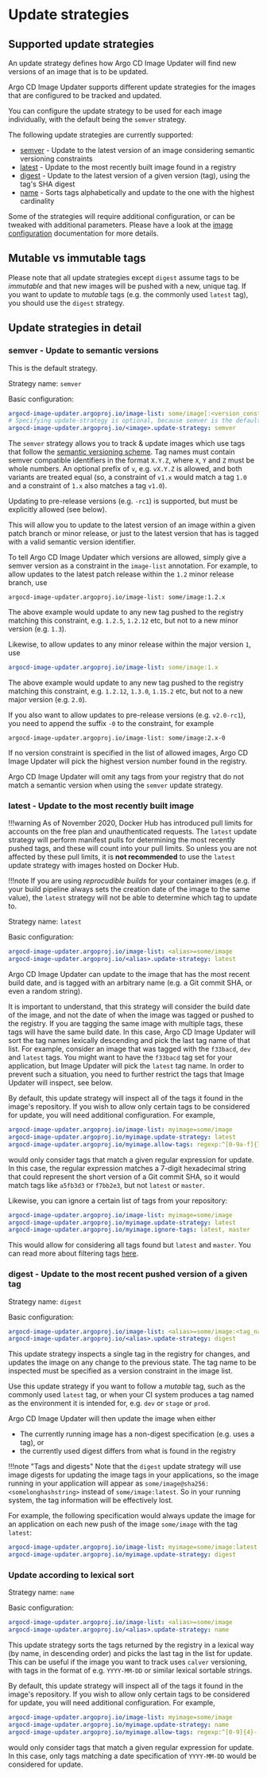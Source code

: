 # Update strategies

## <a name="supported-strategies"></a>Supported update strategies

An update strategy defines how Argo CD Image Updater will find new versions of
an image that is to be updated.

Argo CD Image Updater supports different update strategies for the images that
are configured to be tracked and updated.

You can configure the update strategy to be used for each image individually,
with the default being the `semver` strategy.

The following update strategies are currently supported:

* [semver](#strategy-semver) - Update to the latest version of an image
  considering semantic versioning constraints
* [latest](#strategy-latest) - Update to the most recently built image found in a registry
* [digest](#strategy-digest) - Update to the latest version of a given version (tag), using the tag's SHA digest
* [name](#strategy-name) - Sorts tags alphabetically and update to the one with the highest cardinality

Some of the strategies will require additional configuration, or can be tweaked
with additional parameters. Please have a look at the
[image configuration](../../configuration/images)
documentation for more details.

## <a name="mutable-immutable"></a>Mutable vs immutable tags

Please note that all update strategies except `digest` assume tags to be
*immutable* and that new images will be pushed with a new, unique tag. If
you want to update to *mutable* tags (e.g. the commonly used `latest` tag),
you should use the `digest` strategy.

## Update strategies in detail
### <a name="strategy-semver"></a>semver - Update to semantic versions

This is the default strategy.

Strategy name: `semver`

Basic configuration:

```yaml
argocd-image-updater.argoproj.io/image-list: some/image[:<version_constraint>]
# Specifying update-strategy is optional, because semver is the default
argocd-image-updater.argoproj.io/<image>.update-strategy: semver
```

The `semver` strategy allows you to track & update images which use tags that
follow the
[semantic versioning scheme](https://semver.org). Tag names must contain semver
compatible identifiers in the format `X.Y.Z`, where `X`, `Y` and `Z` must be
whole numbers. An optional prefix of `v`, e.g. `vX.Y.Z` is allowed, and both
variants are treated equal (so, a constraint of `v1.x` would match a tag `1.0`
and a constraint of `1.x` also matches a tag `v1.0`).

Updating to pre-release versions (e.g. `-rc1`) is supported, but must be 
explicitly allowed (see below).

This will allow you to update to the latest version of an image within a given
patch branch or minor release, or just to the latest version that has is tagged
with a valid semantic version identifier.

To tell Argo CD Image Updater which versions are allowed, simply give a semver
version as a constraint in the `image-list` annotation. For example, to allow
updates to the latest patch release within the `1.2` minor release branch, use

```
argocd-image-updater.argoproj.io/image-list: some/image:1.2.x
```

The above example would update to any new tag pushed to the registry matching
this constraint, e.g. `1.2.5`, `1.2.12` etc, but not to a new minor version
(e.g. `1.3`).

Likewise, to allow updates to any minor release within the major version `1`,
use

```yaml
argocd-image-updater.argoproj.io/image-list: some/image:1.x
```

The above example would update to any new tag pushed to the registry matching
this constraint, e.g. `1.2.12`, `1.3.0`, `1.15.2` etc, but not to a new major
version (e.g. `2.0`).

If you also want to allow updates to pre-release versions (e.g. `v2.0-rc1`),
you need to append the suffix `-0` to the constraint, for example

```
argocd-image-updater.argoproj.io/image-list: some/image:2.x-0
```

If no version constraint is specified in the list of allowed images, Argo CD
Image Updater will pick the highest version number found in the registry.

Argo CD Image Updater will omit any tags from your registry that do not match 
a semantic version when using the `semver` update strategy.

### <a name="strategy-latest"></a>latest - Update to the most recently built image

!!!warning
    As of November 2020, Docker Hub has introduced pull limits for accounts on
    the free plan and unauthenticated requests. The `latest` update strategy
    will perform manifest pulls for determining the most recently pushed tags,
    and these will count into your pull limits. So unless you are not affected
    by these pull limits, it is **not recommended** to use the `latest` update
    strategy with images hosted on Docker Hub.

!!!note
    If you are using _reprocudible builds_ for your container images (e.g. if
    your build pipeline always sets the creation date of the image to the same
    value), the `latest` strategy will not be able to determine which tag to
    update to.

Strategy name: `latest`

Basic configuration:

```yaml
argocd-image-updater.argoproj.io/image-list: <alias>=some/image
argocd-image-updater.argoproj.io/<alias>.update-strategy: latest
```

Argo CD Image Updater can update to the image that has the most recent build
date, and is tagged with an arbitrary name (e.g. a Git commit SHA, or even a
random string). 

It is important to understand, that this strategy will consider the build date
of the image, and not the date of when the image was tagged or pushed to the
registry. If you are tagging the same image with multiple tags, these tags
will have the same build date. In this case, Argo CD Image Updater will sort
the tag names lexically descending and pick the last tag name of that list.
For example, consider an image that was tagged with the `f33bacd`, `dev`
and `latest` tags. You might want to have the `f33bacd` tag set for your
application, but Image Updater will pick the `latest` tag name. In order to
prevent such a situation, you need to further restrict the tags that Image
Updater will inspect, see below.

By default, this update strategy will inspect all of the tags it found in the
image's repository. If you wish to allow only certain tags to be considered
for update, you will need additional configuration. For example,

```yaml
argocd-image-updater.argoproj.io/image-list: myimage=some/image
argocd-image-updater.argoproj.io/myimage.update-strategy: latest
argocd-image-updater.argoproj.io/myimage.allow-tags: regexp:^[0-9a-f]{7}$
```

would only consider tags that match a given regular expression for update. In
this case, the regular expression matches a 7-digit hexadecimal string that
could represent the short version of a Git commit SHA, so it would match tags
like `a5fb3d3` or `f7bb2e3`, but not `latest` or `master`.

Likewise, you can ignore a certain list of tags from your repository:

```yaml
argocd-image-updater.argoproj.io/image-list: myimage=some/image
argocd-image-updater.argoproj.io/myimage.update-strategy: latest
argocd-image-updater.argoproj.io/myimage.ignore-tags: latest, master
```

This would allow for considering all tags found but `latest` and `master`. You
can read more about filtering tags
[here](../../configuration/images/#filtering-tags).

### <a name="strategy-digest"></a>digest - Update to the most recent pushed version of a given tag

Strategy name: `digest`

Basic configuration:

```yaml
argocd-image-updater.argoproj.io/image-list: <alias>=some/image:<tag_name>
argocd-image-updater.argoproj.io/<alias>.update-strategy: digest
```

This update strategy inspects a single tag in the registry for changes, and
updates the image on any change to the previous state. The tag name to be
inspected must be specified as a version constraint in the image list.

Use this update strategy if you want to follow a *mutable* tag, such as the
commonly used `latest` tag, or when your CI system produces a tag named as
the environment it is intended for, e.g. `dev` or `stage` or `prod`.

Argo CD Image Updater will then update the image when either

* The currently running image has a non-digest specification (e.g. uses a tag),
  or
* the currently used digest differs from what is found in the registry

!!!note "Tags and digests"
    Note that the `digest` update strategy will use image digests for updating
    the image tags in your applications, so the image running in your
    application will appear as `some/image@sha256:<somelonghashstring>` instead
    of `some/image:latest`. So in your running system, the tag information will
    be effectively lost.

For example, the following specification would always update the image for an
application on each new push of the image `some/image` with the tag `latest`:

```yaml
argocd-image-updater.argoproj.io/image-list: myimage=some/image:latest
argocd-image-updater.argoproj.io/myimage.update-strategy: digest
```

### <a name="strategy-name"></a>Update according to lexical sort

Strategy name: `name`

Basic configuration:

```yaml
argocd-image-updater.argoproj.io/image-list: <alias>=some/image
argocd-image-updater.argoproj.io/<alias>.update-strategy: name
```

This update strategy sorts the tags returned by the registry in a lexical way
(by name, in descending order) and picks the last tag in the list for update.
This can be useful if the image you want to track uses `calver` versioning,
with tags in the format of e.g. `YYYY-MM-DD` or similar lexical sortable
strings.

By default, this update strategy will inspect all of the tags it found in the
image's repository. If you wish to allow only certain tags to be considered
for update, you will need additional configuration. For example,

```yaml
argocd-image-updater.argoproj.io/image-list: myimage=some/image
argocd-image-updater.argoproj.io/myimage.update-strategy: name
argocd-image-updater.argoproj.io/myimage.allow-tags: regexp:^[0-9]{4}-[0-9]{2}[0-9]{2}$
```

would only consider tags that match a given regular expression for update. In
this case, only tags matching a date specification of `YYYY-MM-DD` would be
considered for update.
